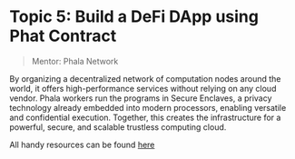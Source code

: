 # Topic 5: Build a DeFi DApp using Phat Contract
> Mentor: Phala Network

By organizing a decentralized network of computation nodes around the world, it offers high-performance services without relying on any cloud vendor. Phala workers run the programs in Secure Enclaves, a privacy technology already embedded into modern processors, enabling versatile and confidential execution. Together, this creates the infrastructure for a powerful, secure, and scalable trustless computing cloud.

All handy resources can be found [here](https://github.com/HackaDOT-East-Asia/Summer-HackaDOT-2023/tree/main/topics/topic5-phala/docs)
